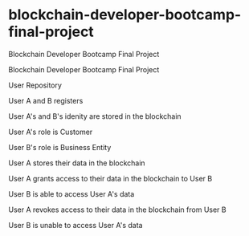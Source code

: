 # blockchain-developer-bootcamp-final-project
Blockchain Developer Bootcamp Final Project

Blockchain Developer Bootcamp Final Project

User Repository

User A and B registers

User A's and B's idenity are stored in the blockchain

User A's role is Customer

User B's role is Business Entity

User A stores their data in the blockchain

User A grants access to their data in the blockchain to User B

User B is able to access User A's data

User A revokes access to their data in the blockchain from User B

User B is unable to access User A's data
